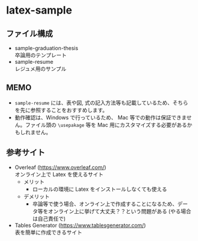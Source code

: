 # latex-sample

## ファイル構成

- sample-graduation-thesis  
  卒論用のテンプレート
- sample-resume  
  レジュメ用のサンプル

## MEMO

- `sample-resume` には、表や図, 式の記入方法等も記載しているため、そちらを先に参照することをおすすめします。
- 動作確認は、Windows で行っているため、 Mac 等での動作は保証できません。ファイル頭の `\usepakage` 等を Mac 用にカスタマイズする必要があるかもしれません。

## 参考サイト

- Overleaf (https://www.overleaf.com/)  
  オンライン上で Latex を使えるサイト
  - メリット
    - ローカルの環境に Latex をインストールしなくても使える
  - デメリット
    - 卒論等で使う場合、オンライン上で作成することになるため、データ等をオンライン上に挙げて大丈夫？？という問題がある (やる場合は自己責任で)
- Tables Generator (https://www.tablesgenerator.com/)  
  表を簡単に作成できるサイト
